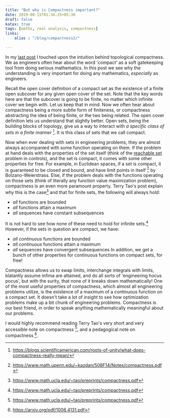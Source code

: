 ```yaml
---
title: "But why is Compactness important?"
date: 2019-08-15T01:34:25+05:30
draft: false
katex: true
tags: [maths, real analysis, compactness]
links:
    alias : "/blog/compactness2/"

---
```


In my [last post](/blog/compactness) I touched upon the intuition behind topological compactness. We as engineers often hear about the word 'compact' as a soft gatekeeping tool from doing serious mathematics. In this post we see why the understanding is very important for doing any mathematics, *especially* as engineers.

Recall the open cover definition of a compact set as the existence of a finite open subcover for any given open cover of the set. Note that the key words here are that the subcover is going to be finite, no matter which infinite cover we begin with. Let us keep that in mind. Now we often hear about compactness being a more subtle form of finiteness, or compactness abstracting the idea of being finite, or the two being related. The open cover definition lets us understand that slightly better. Open sets, being the building blocks of topology, give us a way to interact with *a specific class of sets in a finite manner* [^1]. It is this class of sets that we call compact.

Now when ever dealing with sets in engineering problems, they are almost always accompanied with some function operating on them.
If the problem at hand deals with the properties of the set itself (think of the [reachable set](http://planning.cs.uiuc.edu/node731.html) problem in controls), and the set is compact, it comes with some other properties for free.
For example, in Euclidean spaces, if a set is compact, it is guaranteed to be closed and bound, and have limit points in itself [^2] by Bolzano-Weierstrass.
Else, if the problem deals with the functions operating on those sets (think of literally any function value maximization problem), compactness is an even more paramount property. 
Terry Tao's post explain why this is the case[^3] and that for finite sets, the following will always hold:
* *all* functions are bounded
* *all* functions attain a maximum
* *all* sequences have constant subsequences

It is not hard to see how none of these need to hold for infinite sets.[^3]
However, if the sets in question are compact, we have:
* *all continuous* functions are bounded
* *all continuous* functions attain a maximum
* *all* sequences have convergent subsequences
In addition, we get a bunch of other properties for continuous functions on compact sets, for free!


Compactness allows us to swap limits, interchange integrals with limits, blatantly assume infima are attained, and do all sorts of 'engineering hocus pocus', but with the surity, that none of it breaks down mathematically!
One of the most useful properties of compactness, which almost all engineering problems utilize, is the existence of a maximum of a continuous function on a compact set. 
It doesn't take a lot of insight to see how optimization problems make up a bit chunk of engineering problems.
Compactness is our best friend, in order to speak anything mathematically meaningful about our problems.

I would highly recommend reading Terry Tao's very short and very accessible note on compactness [^3], and a pedagogical note on compactness [^4].

[^1]: https://blogs.scientificamerican.com/roots-of-unity/what-does-compactness-really-mean/
[^2]: https://www.math.upenn.edu/~kazdan/508F14/Notes/compactness.pdf
[^3]: https://www.math.ucla.edu/~tao/preprints/compactness.pdf
[^4]: https://arxiv.org/pdf/1006.4131.pdf
 
